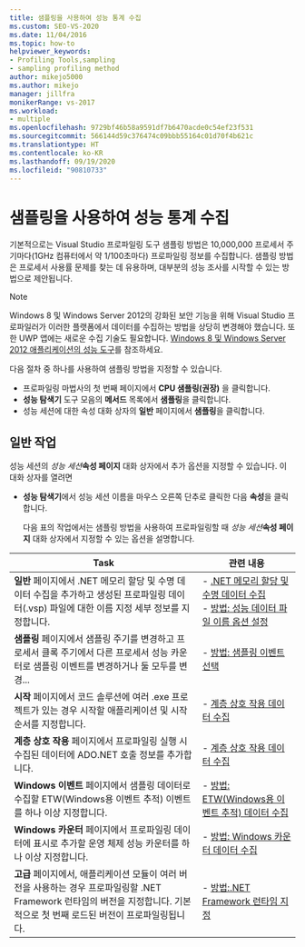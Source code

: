 ```yaml
---
title: 샘플링을 사용하여 성능 통계 수집
ms.custom: SEO-VS-2020
ms.date: 11/04/2016
ms.topic: how-to
helpviewer_keywords:
- Profiling Tools,sampling
- sampling profiling method
author: mikejo5000
ms.author: mikejo
manager: jillfra
monikerRange: vs-2017
ms.workload:
- multiple
ms.openlocfilehash: 9729bf46b58a9591df7b6470acde0c54ef23f531
ms.sourcegitcommit: 566144d59c376474c09bbb55164c01d70f4b621c
ms.translationtype: HT
ms.contentlocale: ko-KR
ms.lasthandoff: 09/19/2020
ms.locfileid: "90810733"
---
```

# <a name="collect-performance-statistics-by-using-sampling"></a>샘플링을 사용하여 성능 통계 수집

기본적으로는 Visual Studio 프로파일링 도구 샘플링 방법은 10,000,000 프로세서 주기마다(1GHz 컴퓨터에서 약 1/100초마다) 프로파일링 정보를 수집합니다. 샘플링 방법은 프로세서 사용률 문제를 찾는 데 유용하며, 대부분의 성능 조사를 시작할 수 있는 방법으로 제안됩니다.

> [!NOTE]
> Windows 8 및 Windows Server 2012의 강화된 보안 기능을 위해 Visual Studio 프로파일러가 이러한 플랫폼에서 데이터를 수집하는 방법을 상당히 변경해야 했습니다. 또한 UWP 앱에는 새로운 수집 기술도 필요합니다. [Windows 8 및 Windows Server 2012 애플리케이션의 성능 도구](../profiling/performance-tools-on-windows-8-and-windows-server-2012-applications.md)를 참조하세요.

다음 절차 중 하나를 사용하여 샘플링 방법을 지정할 수 있습니다.

- 프로파일링 마법사의 첫 번째 페이지에서 **CPU 샘플링(권장)** 을 클릭합니다.
- **성능 탐색기** 도구 모음의 **메서드** 목록에서 **샘플링**을 클릭합니다.
- 성능 세션에 대한 속성 대화 상자의 **일반** 페이지에서 **샘플링**을 클릭합니다.

## <a name="common-tasks"></a>일반 작업

성능 세션의 _성능 세션_**속성 페이지** 대화 상자에서 추가 옵션을 지정할 수 있습니다. 이 대화 상자를 열려면

- **성능 탐색기**에서 성능 세션 이름을 마우스 오른쪽 단추로 클릭한 다음 **속성**을 클릭합니다.

  다음 표의 작업에서는 샘플링 방법을 사용하여 프로파일링할 때 _성능 세션_**속성 페이지** 대화 상자에서 지정할 수 있는 옵션을 설명합니다.

|Task|관련 내용|
|----------|---------------------|
|**일반** 페이지에서 .NET 메모리 할당 및 수명 데이터 수집을 추가하고 생성된 프로파일링 데이터(.vsp) 파일에 대한 이름 지정 세부 정보를 지정합니다.|- [.NET 메모리 할당 및 수명 데이터 수집](../profiling/collecting-dotnet-memory-allocation-and-lifetime-data.md)<br />- [방법: 성능 데이터 파일 이름 옵션 설정](../profiling/how-to-set-performance-data-file-name-options.md)|
|**샘플링** 페이지에서 샘플링 주기를 변경하고 프로세서 클록 주기에서 다른 프로세서 성능 카운터로 샘플링 이벤트를 변경하거나 둘 모두를 변경...|- [방법: 샘플링 이벤트 선택](../profiling/how-to-choose-sampling-events.md)|
|**시작** 페이지에서 코드 솔루션에 여러 .exe 프로젝트가 있는 경우 시작할 애플리케이션 및 시작 순서를 지정합니다.|- [계층 상호 작용 데이터 수집](../profiling/collecting-tier-interaction-data.md)|
|**계층 상호 작용** 페이지에서 프로파일링 실행 시 수집된 데이터에 ADO.NET 호출 정보를 추가합니다.|- [계층 상호 작용 데이터 수집](../profiling/collecting-tier-interaction-data.md)|
|**Windows 이벤트** 페이지에서 샘플링 데이터로 수집할 ETW(Windows용 이벤트 추적) 이벤트를 하나 이상 지정합니다.|- [방법: ETW(Windows용 이벤트 추적) 데이터 수집](../profiling/how-to-collect-event-tracing-for-windows-etw-data.md)|
|**Windows 카운터** 페이지에서 프로파일링 데이터에 표시로 추가할 운영 체제 성능 카운터를 하나 이상 지정합니다.|- [방법: Windows 카운터 데이터 수집](../profiling/how-to-collect-windows-counter-data.md)|
|**고급** 페이지에서, 애플리케이션 모듈이 여러 버전을 사용하는 경우 프로파일링할 .NET Framework 런타임의 버전을 지정합니다. 기본적으로 첫 번째 로드된 버전이 프로파일링됩니다.|- [방법:.NET Framework 런타임 지정](../profiling/how-to-specify-the-dotnet-framework-runtime.md)|
